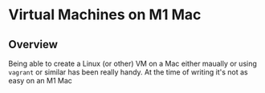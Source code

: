 # Virtual Machines on M1 Mac

## Overview

Being able to create a Linux (or other) VM on a Mac either maually or using
`vagrant` or similar has been really handy.  At the time of writing it's 
not as easy on an M1 Mac


## 
